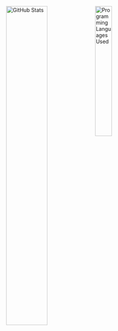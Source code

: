 
<img align="left" width="47%" src="https://github-readme-stats.vercel.app/api?username=jdolanc&show_icons=true&theme=transparent" alt="GitHub Stats"/>


<img align="left" width="30%" src="https://github-readme-stats.vercel.app/api/top-langs/?username=jdolanc" alt="Programming Languages Used"/>

